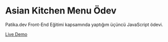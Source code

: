 # Asian Kitchen Menu Ödev

Patika.dev Front-End Eğitimi kapsamında yaptığım üçüncü JavaScript ödevi.

[Live Demo](https://asiankitchen-menu-patika-8hcb7hey0-sirwozy.vercel.app/)
